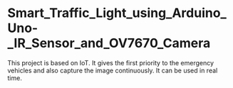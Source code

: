 # Smart_Traffic_Light_using_Arduino_Uno-_IR_Sensor_and_OV7670_Camera
This project is based on IoT. It gives the first priority to the emergency vehicles and also capture the image continuously. It can be used in real time.
